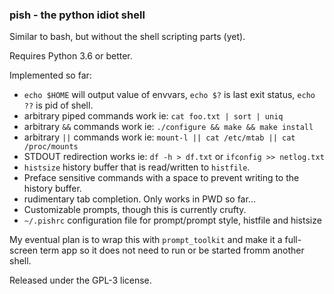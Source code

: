 ### pish - the python idiot shell

Similar to bash, but without the shell scripting parts (yet).

Requires Python 3.6 or better.

Implemented so far:
 * `echo $HOME` will output value of envvars, `echo $?` is last exit status, `echo ??` is pid of shell.
 * arbitrary piped commands work ie: `cat foo.txt | sort | uniq`
 * arbitrary `&&` commands work ie: `./configure && make && make install`
 * arbitrary `||` commands work ie: `mount-l || cat /etc/mtab || cat /proc/mounts`
 * STDOUT redirection works ie: `df -h > df.txt` or `ifconfig >> netlog.txt`
 * `histsize` history buffer that is read/written to `histfile`.
 * Preface sensitive commands with a space to prevent writing to the history buffer.
 * rudimentary tab completion. Only works in PWD so far...
 * Customizable prompts, though this is currently crufty.
 * `~/.pishrc` configuration file for prompt/prompt style, histfile and histsize

My eventual plan is to wrap this with `prompt_toolkit` and make it a full-screen term app so it does
not need to run or be started fromm another shell.

Released under the GPL-3 license.

